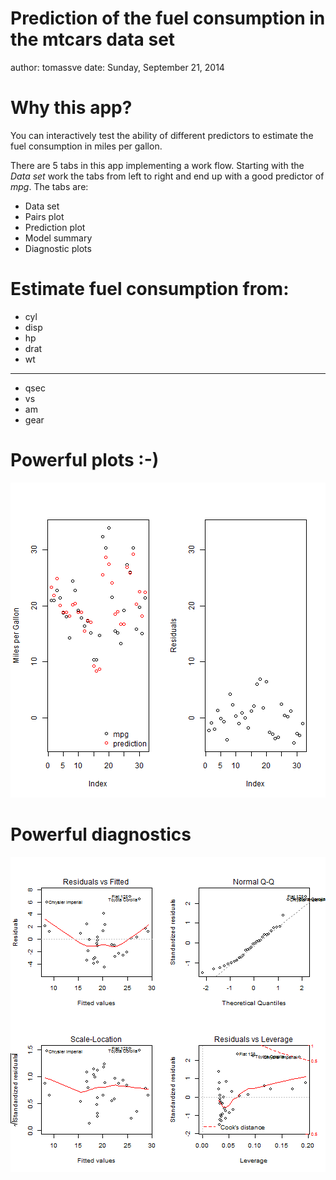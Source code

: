 Prediction of the fuel consumption in the mtcars data set
========================================================
author: tomassve
date: Sunday, September 21, 2014

Why this app?
========================================================
You can interactively test the ability of different predictors to estimate the fuel consumption in miles per gallon.

There are 5 tabs in this app implementing a work flow. Starting with the *Data set* work the tabs from left to right and end up with a good predictor of *mpg*. The tabs are:

- Data set
- Pairs plot
- Prediction plot
- Model summary
- Diagnostic plots


Estimate fuel consumption from:
========================================================


- cyl
- disp
- hp
- drat
- wt

***

- qsec
- vs
- am
- gear


Powerful plots :-)
========================================================

![plot of chunk unnamed-chunk-1](predictMPGPresentation-figure/unnamed-chunk-1.png) 



Powerful diagnostics
========================================================

![plot of chunk unnamed-chunk-2](predictMPGPresentation-figure/unnamed-chunk-2.png) 

